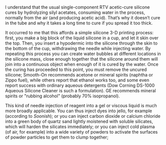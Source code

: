 I understand that the usual single-component RTV acetic-cure silicone
cures by hydrolyzing silyl acetates, consuming water in the process,
normally from the air (and producing acetic acid).  That’s why it
doesn’t cure in the tube and why it takes a long time to cure if you
spread it too thick.

It occurred to me that this affords a simple silicone 3-D printing
process: first, you make a big block of the liquid silicone in a cup,
and let it skin over the top.  Then, you insert a hypodermic into the
silicone through the skin to the bottom of the cup, withdrawing the
needle while injecting water.  By repeating this process you can
create water bubbles at different locations in the silicone mass,
close enough together that the silicone around them will join into a
continuous object when enough of it is cured by the water.  Once the
curing has proceeded to this point, you must remove the uncured
silicone; Smooth-On recommends acetone or mineral spirits (naphtha or
Zippo fuel), while others report that ethanol works too, and some even
report success with ordinary aqueous detergents (Dow Corning DS-1000
Aqueous Silicone Cleaner is such a formulation).  GE recommends
mineral spirits or "rubbing alcohol" (probably 70% isopropanol).

This kind of needle injection of reagent into a gel or viscous liquid
is much more broadly applicable.  You can thus inject dyes into jello,
for example (according to _Soonish_); or you can inject carbon dioxide
or calcium chloride into a green body of quartz sand lightly moistened
with soluble silicates, which will harden the silicates immediately;
or you can inject cold plasma (of air, for example) into a wide
variety of powders to activate the surfaces of powder particles to get
them to clump together;

